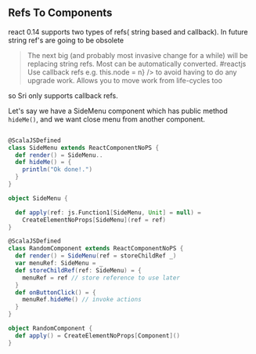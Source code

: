 
## Refs To Components

react 0.14 supports two types of refs( string based and callback). In future string ref's are going to be obsolete

>The next big (and probably most invasive change for a while) will be replacing string refs. Most can be automatically converted. #reactjs
 Use callback refs e.g.
 this.node = n} /> to avoid having to do any upgrade work. Allows you to move work from life-cycles too

so Sri only supports callback refs.

Let's say we have a SideMenu component which has public method `hideMe()`, and we want close menu from another component.

```scala

@ScalaJSDefined
class SideMenu extends ReactComponentNoPS {
  def render() = SideMenu..
  def hideMe() = {
    println("Ok done!.")
  }
}

object SideMenu {

  def apply(ref: js.Function1[SideMenu, Unit] = null) =
    CreateElementNoProps[SideMenu](ref = ref)
}

@ScalaJSDefined
class RandomComponent extends ReactComponentNoPS {
  def render() = SideMenu(ref = storeChildRef _)
  var menuRef: SideMenu = _
  def storeChildRef(ref: SideMenu) = {
    menuRef = ref // store reference to use later
  }
  def onButtonClick() = {
    menuRef.hideMe() // invoke actions
  }
}

object RandomComponent {
  def apply() = CreateElementNoProps[Component]()
}

```